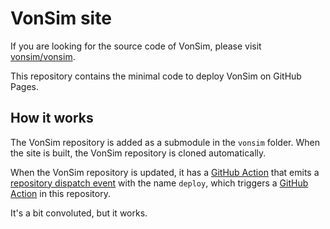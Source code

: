# VonSim site

If you are looking for the source code of VonSim, please visit [vonsim/vonsim](https://github.com/vonsim/vonsim).

This repository contains the minimal code to deploy VonSim on GitHub Pages.

## How it works

The VonSim repository is added as a submodule in the `vonsim` folder. When the site is built, the VonSim repository is cloned automatically.

When the VonSim repository is updated, it has a [GitHub Action](https://github.com/vonsim/vonsim/blob/main/.github/workflows/trigger-deploy.yml) that emits a [repository dispatch event](https://docs.github.com/en/free-pro-team@latest/rest/repos/repos#create-a-repository-dispatch-event) with the name `deploy`, which triggers a [GitHub Action](./.github/workflows/deploy.yml) in this repository.

It's a bit convoluted, but it works.
